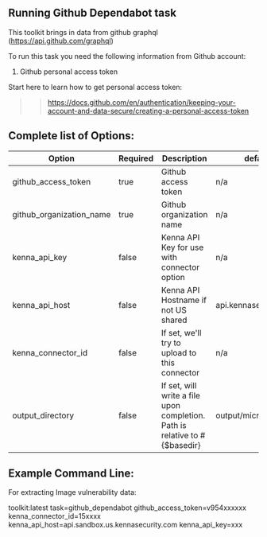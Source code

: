 ## Running Github Dependabot task 

This toolkit brings in data from github graphql (https://api.github.com/graphql)

To run this task you need the following information from Github account: 

1. Github personal access token


Start here to learn how to get personal access token:

>>https://docs.github.com/en/authentication/keeping-your-account-and-data-secure/creating-a-personal-access-token



## Complete list of Options:

| Option | Required | Description | default |
| --- | --- | --- | --- |
| github_access_token | true | Github access token | n/a |
| github_organization_name | true | Github organization name | n/a |
| kenna_api_key | false | Kenna API Key for use with connector option | n/a |
| kenna_api_host | false | Kenna API Hostname if not US shared | api.kennasecurity.com |
| kenna_connector_id | false | If set, we'll try to upload to this connector | n/a |
| output_directory | false | If set, will write a file upon completion. Path is relative to #{$basedir} | output/microsoft_atp |


## Example Command Line:

For extracting Image vulnerability data:

   toolkit:latest task=github_dependabot github_access_token=v954xxxxxx kenna_connector_id=15xxxx kenna_api_host=api.sandbox.us.kennasecurity.com kenna_api_key=xxx